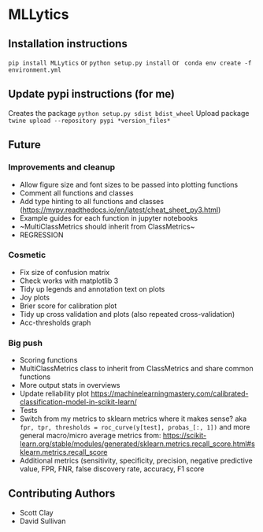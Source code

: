 # MLLytics

## Installation instructions
```pip install MLLytics```
or
```python setup.py install```
or
``` conda env create -f environment.yml```

## Update pypi instructions (for me)
Creates the package
```python setup.py sdist bdist_wheel```
Upload package
```twine upload --repository pypi *version_files*```

## Future
### Improvements and cleanup
* Allow figure size and font sizes to be passed into plotting functions
* Comment all functions and classes
* Add type hinting to all functions and classes (https://mypy.readthedocs.io/en/latest/cheat_sheet_py3.html)
* Example guides for each function in jupyter notebooks
* ~MultiClassMetrics should inherit from ClassMetrics~
* REGRESSION

### Cosmetic
* Fix size of confusion matrix
* Check works with matplotlib 3
* Tidy up legends and annotation text on plots
* Joy plots
* Brier score for calibration plot
* Tidy up cross validation and plots (also repeated cross-validation)
* Acc-thresholds graph



### Big push
* Scoring functions
* MultiClassMetrics class to inherit from ClassMetrics and share common functions
* More output stats in overviews
* Update reliability plot https://machinelearningmastery.com/calibrated-classification-model-in-scikit-learn/
* Tests
* Switch from my metrics to sklearn metrics where it makes sense? aka
```fpr, tpr, thresholds = roc_curve(y[test], probas_[:, 1])```
and more general macro/micro average metrics from: https://scikit-learn.org/stable/modules/generated/sklearn.metrics.recall_score.html#sklearn.metrics.recall_score
* Additional metrics (sensitivity, specificity, precision, negative predictive value, FPR, FNR,
false discovery rate, accuracy, F1 score


## Contributing Authors
* Scott Clay
* David Sullivan
